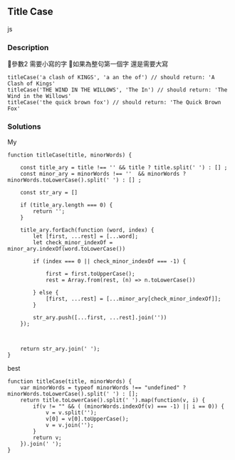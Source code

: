 ## Title Case
js
 
### Description
參數2 需要小寫的字
如果為整句第一個字 還是需要大寫

    titleCase('a clash of KINGS', 'a an the of') // should return: 'A Clash of Kings'
    titleCase('THE WIND IN THE WILLOWS', 'The In') // should return: 'The Wind in the Willows'
    titleCase('the quick brown fox') // should return: 'The Quick Brown Fox'



### Solutions

My

    function titleCase(title, minorWords) {
    
        const title_ary = title !== '' && title ? title.split(' ') : [] ;
        const minor_ary = minorWords !== ''  && minorWords ? minorWords.toLowerCase().split(' ') : [] ;
        
        const str_ary = []
        
        if (title_ary.length === 0) {
            return '';
        }
        
        title_ary.forEach(function (word, index) {
            let [first, ...rest] = [...word];
            let check_minor_indexOf = minor_ary.indexOf(word.toLowerCase())
            
            if (index === 0 || check_minor_indexOf === -1) {
            
                first = first.toUpperCase();
                rest = Array.from(rest, (n) => n.toLowerCase())
            
            } else {
                [first, ...rest] = [...minor_ary[check_minor_indexOf]];
            }
            
            str_ary.push([...first, ...rest].join(''))
        });
        

        
        return str_ary.join(' ');
    }

best

    function titleCase(title, minorWords) {
        var minorWords = typeof minorWords !== "undefined" ? minorWords.toLowerCase().split(' ') : [];
        return title.toLowerCase().split(' ').map(function(v, i) {
            if(v != "" && ( (minorWords.indexOf(v) === -1) || i == 0)) {
                v = v.split('');
                v[0] = v[0].toUpperCase();
                v = v.join('');
            }
            return v;
        }).join(' ');
    }



